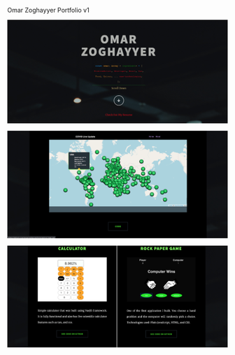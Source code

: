 Omar Zoghayyer Portfolio v1


![alt text](https://github.com/omarzoghayyer/omarzoghayyer.gethub.io/blob/master/images/1.png?raw=true)

![alt text](https://github.com/omarzoghayyer/omarzoghayyer.gethub.io/blob/master/images/2.png?raw=true)

![alt text](https://github.com/omarzoghayyer/omarzoghayyer.gethub.io/blob/master/images/3.png?raw=true)


